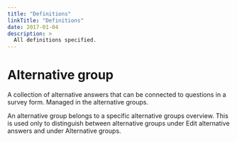 ```yaml
---
title: "Definitions"
linkTitle: "Definitions"
date: 2017-01-04
description: >
  All definitions specified.
---
```


# Alternative group
A collection of alternative answers that can be connected to questions in a survey form. Managed in the alternative groups.

An alternative group belongs to a specific alternative groups overview. This is used only to distinguish between alternative groups under Edit alternative answers and under Alternative groups. 